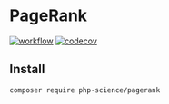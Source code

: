 # PageRank

[![workflow](https://github.com/php-science/pagerank/workflows/tests/badge.svg)](https://github.com/PHP-Science/PageRank/actions)
[![codecov](https://codecov.io/gh/PHP-Science/PageRank/branch/master/graph/badge.svg)](https://codecov.io/gh/PHP-Science/PageRank)

## Install

```
composer require php-science/pagerank
```
